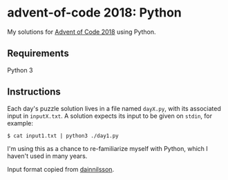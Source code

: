 # advent-of-code 2018: Python
My solutions for [Advent of Code 2018](https://adventofcode.com/2018) using Python.

## Requirements

Python 3

## Instructions

Each day's puzzle solution lives in a file named `dayX.py`, with its associated input in `inputX.txt`. A solution expects its input to be given on `stdin`, for example:

`$ cat input1.txt | python3 ./day1.py`

I'm using this as a chance to re-familiarize myself with Python, which I haven't used in many years.

Input format copied from [dainnilsson](https://github.com/dainnilsson/adventofcode-2017).
